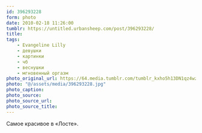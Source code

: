 ```yaml
---
id: 396293228
form: photo
date: 2010-02-18 11:26:00
tumblr: https://untitled.urbansheep.com/post/396293228/
title:
tags:
    - Evangeline Lilly
    - девушки
    - картинки
    - чб
    - веснушки
    - мгновенный оргазм
photo_original_url: https://64.media.tumblr.com/tumblr_kxho5h13DN1qz4wzio1_1280.jpg
photo: "@/assets/media/396293228.jpg"
photo_caption:
photo_source:
photo_source_url:
photo_source_title:
---
```


<p>Самое красивое в «Лосте».</p>
